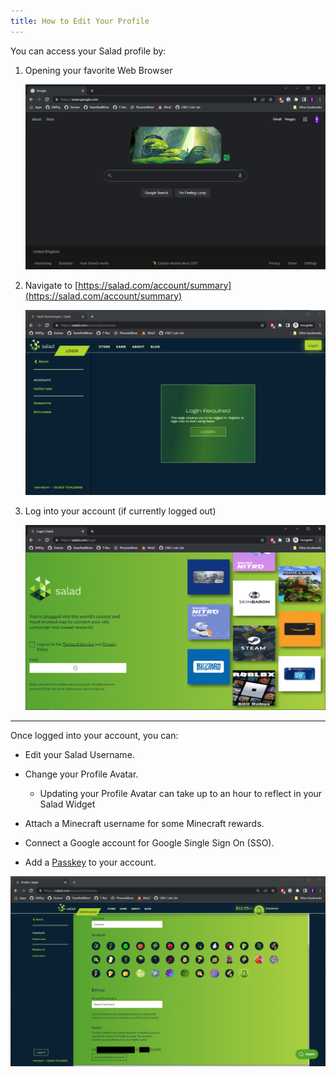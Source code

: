 ```yaml
---
title: How to Edit Your Profile
---
```


You can access your Salad profile by:

1. Opening your favorite Web Browser

   ![opened Web Browser](../../../../content/images/guides/using-salad/how-to-edit-your-profile-1.png)

2. Navigate to [https://salad.com/account/summary](https://salad.com/account/summary)

   ![navigated to Salad account homepage](../../../../content/images/guides/using-salad/how-to-edit-your-profile-2.png)

3. Log into your account (if currently logged out)

   ![Logging into a Salad account](../../../../content/images/guides/using-salad/how-to-edit-your-profile-3.png)

---

Once logged into your account, you can:

- Edit your Salad Username.
- Change your Profile Avatar.
  - Updating your Profile Avatar can take up to an hour to reflect in your Salad Widget

- Attach a Minecraft username for some Minecraft rewards.
- Connect a Google account for Google Single Sign On (SSO).
- Add a [Passkey](/docs/guides/using-salad/salad-app-passkeys) to your account.

![image showing available options on your Salad Profile](../../../../content/images/guides/using-salad/how-to-edit-your-profile-4.png)
